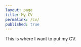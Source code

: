 ```yaml
---
layout: page
title: My CV
permalink: /cv/
published: true
---
```


This is where I want to put my CV.

